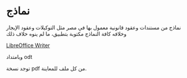 # نماذج
نماذج من مستندات وعقود قانونية معمول بها في مصر مثل التوكيلات وعقود الإيجار وخلافه
كافة النماذج مكتوبة بتطبيق، ما لم ينوه خلاف ذلك

[LibreOffice Writer](https://www.libreoffice.org/discover/writer/)

وبامتداد odt

توجد نسخة pdf من كل ملف للمعاينة.
